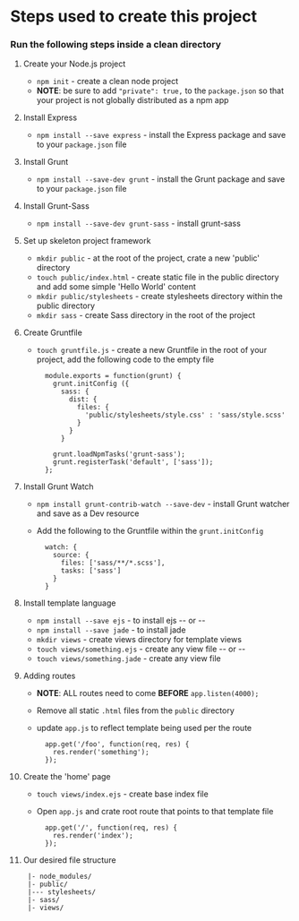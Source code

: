# Steps used to create this project

### Run the following steps inside a clean directory

1. Create your Node.js project
	* `npm init` - create a clean node project
	* **NOTE**: be sure to add `"private": true,` to the `package.json` so that your project is not globally distributed as a npm app

1. Install Express
	* `npm install --save express` - install the Express package and save to your `package.json` file

1. Install Grunt
	* `npm install --save-dev grunt` - install the Grunt package and save to your `package.json` file

1. Install Grunt-Sass
	* `npm install --save-dev grunt-sass` - install grunt-sass

1. Set up skeleton project framework
	* `mkdir public` - at the root of the project, crate a new 'public' directory
	* `touch public/index.html` - create static file in the public directory and add some simple 'Hello World' content
	* `mkdir public/stylesheets` - create stylesheets directory within the public directory
	* `mkdir sass` - create Sass directory in the root of the project
	
1. Create Gruntfile
	* `touch gruntfile.js` - create a new Gruntfile in the root of your project, add the following code to the empty file

			module.exports = function(grunt) {
			  grunt.initConfig ({
			    sass: {
			      dist: {
			        files: {
			          'public/stylesheets/style.css' : 'sass/style.scss'
			        }
			      }
			    }
			
			  grunt.loadNpmTasks('grunt-sass');
			  grunt.registerTask('default', ['sass']);
			};

1. Install Grunt Watch
	* `npm install grunt-contrib-watch --save-dev` - install Grunt watcher and save as a Dev resource
	* Add the following to the Gruntfile within the `grunt.initConfig`
	
			watch: {
		      source: {
		        files: ['sass/**/*.scss'],
		        tasks: ['sass']
		      }
		    }

1. Install template language
	* `npm install --save ejs` - to install ejs  -- or --
	* `npm install --save jade` - to install jade
	* `mkdir views` - create views directory for template views
	* `touch views/something.ejs` - create any view file   -- or --
	* `touch views/something.jade` - create any view file

1. Adding routes
	* **NOTE**: ALL routes need to come **BEFORE** `app.listen(4000);`
	* Remove all static `.html` files from the `public` directory
	* update `app.js` to reflect template being used per the route

			app.get('/foo', function(req, res) {
			  res.render('something');
			});

1. Create the 'home' page
	* `touch views/index.ejs` - create base index file
	* Open `app.js` and crate root route that points to that template file

			app.get('/', function(req, res) {
			  res.render('index');
			});
			
1. Our desired file structure	

		|- node_modules/
		|- public/
		|--- stylesheets/
		|- sass/
		|- views/